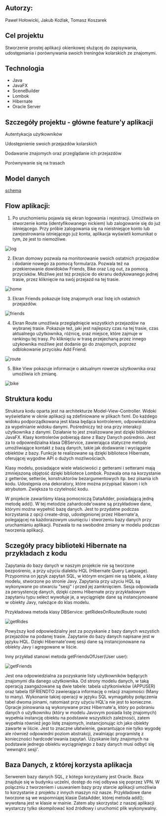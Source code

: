 ## Autorzy:
Paweł Hołowicki, Jakub Koźlak, Tomasz Koszarek

## Cel projektu
Stworzenie prostej aplikacji okienkowej służącej do zapisywania, udostępniania i porównywania swoich treningów kolarskich ze znajomymi.

## Technologia
* Java
* JavaFX
* SceneBuilder
* Lombok
* Hibernate
* Oracle Server

## Szczegóły projektu - główne feature’y aplikacji
Autentykacja użytkowników

Udostępnienie swoich przejazdów kolarskich

Dodawanie znajomych oraz przeglądanie ich przejazdów

Porównywanie się na trasach

## Model danych

[schema](https://user-images.githubusercontent.com/72392522/119807540-83061680-bee3-11eb-9709-ad7029ef2bdd.jpg)

## Flow aplikacji:

1. Po uruchomieniu pojawia się ekran logowania i rejestracji.
Umożliwia on stworzenie konta (identyfikowanego nickiem) lub
zalogowanie się do już istniejącego. Przy próbie zalogowania się na nieistniejące konto
lub zarejestrowania istniejącego już konta, aplikacja wyświetli komunikat o tym, że jest to niemożliwe.

![log](https://user-images.githubusercontent.com/72392522/119807065-10953680-bee3-11eb-9bda-69175f8a798b.jpg)

2. Ekran domowy pozwala na monitorowanie swoich ostatnich przejazdów
i dodanie nowego za pomocą formularza.
Pozwala też na przekierowanie dowidoków Friends, Bike oraz Log out, za pomocą przycisków.
Możliwe jest też przejście do ekranu dedykowanego jednej trasie, przez kliknięcie na swój przejazd na tej trasie.

![home](https://user-images.githubusercontent.com/72392522/120905544-13b2c400-c653-11eb-943d-917ddae536b7.jpg)

3. Ekran Friends pokazuje listę znajomych oraz listę ich ostatnich przejazdów.

![friends](https://user-images.githubusercontent.com/72392522/120905669-faf6de00-c653-11eb-8d19-89ff1fde2973.jpg)

4. Ekran Route umożliwia przeglądnięcie wszystkich przejazdów na wybranej trasie.
Pokazuje też, jaki jest najlepszy czas na tej trasie, czas aktualnego użytkownika,
różnicę, oraz miejsce, które zajmuje w rankingu tej trasy.
Po kliknięciu w trasę przejechaną przez innego użykownika możliwe jest dodanie go do znajomych, poprzez odblokowanie przycisku Add Friend.

![route](https://user-images.githubusercontent.com/72392522/120906147-52e31400-c657-11eb-97ea-997963bc872d.jpg)

5. Bike View pokazuje informacje o aktualnym rowerze użytkownika oraz umożliwia ich zmianę.

![bike](https://user-images.githubusercontent.com/72392522/120906184-a0f81780-c657-11eb-9bc9-61ca57da7bee.jpg)


## Struktura kodu

Struktura kodu oparta jest na architekturze Model-View-Controller.
Widoki wyświetlane w oknie aplikacji są zdefiniowane w plikach fxml.
Do każdego widoku podporządkowana jest klasa będąca kontrolerem, odpowiedzialna za wypelnianie widoku danymi.
Pośredniczy też ona przy interakcji użytkownika z danymi.
Działanie to jest zrealizowane jest dzięki bibliotece JavaFX.
Klasy kontrolerów pobierają dane z Bazy Danych pośrednio. Jest za to odpowiedzialna klasa DBService,
zawierająca statyczne metody umożliwiające kontakt z bazą danych, takie jak dodawanie i wyciąganie obiektów z bazy.
Funkcje te realizowane są dzięki bibliotece Hibernate, oferującej wygodne API o dużych mozliwościach.

Klasy modelu, posiadające wiele właściwości z getterami i setterami mają zmniejszoną objętość dzięki bibliotece Lombok.
Pozwala ona na korzystanie z getterów, setteróe, konstruktorów bezargumentowych itp. bez pisania ich kodu.
Udostępnia ona dekoratory, które można przypisać klasom i ich atrybutom. Zwiększa to czytelność kodu.

W projekcie zawarliśmy klasą pomocniczą DataAdder, posiadającą jedną metodę add(). W tej metodzie zahardcode'owane są przykładowe dane,
którymi można wypełnić bazę danych. Jest to przydatne podczas korzystania z opcji create-drop, udostępnionej przez Hibernate'a,
polegającej na każdorazowym usunięciu i stworzeniu bazy danych przy uruchamianiu aplikacji.
Pozwala to na swobodne zmiany w modelu podczas tworzenia aplikacji.

## Sczegóły pracy biblioteki Hibernate na przykładach z kodu

Zapytania do bazy danych w naszym projekcie nie są tworzone bezpośrenio, a przy użyciu dialektu HQL (Hibernate Query Language).
Przypomina on język zapytań SQL, w którym encjami nie są tabele, a klasy modelu, stworzone po stronie Javy.
Zapytania przy użyciu HQL są wykonywane po otwarciu "sesji" i przed jej zamknięciem.
Sesja odpowiada za persystencję danych, dzięki czemu Hibernate przy przykładowym zapytaniu typu select wywołuje je, a wyciągnięte dane
są instancjonowane w obiekty Javy, należące do klas modelu.

Przykładowa metoda klasy DBService: getRidesOnRoute(Route route)

![getRides](https://user-images.githubusercontent.com/72392522/120906589-0ef20e00-c65b-11eb-9773-898cc15e2289.jpg)

Powyższy kod odpowiedzialny jest za pozyskanie z bazy danych wszystich przejazdów na podanej trasie.
Zapytanie do bazy danych napisane jest w języku HQL. Dzięki Hibernate'owej sesji dane są instancjonowane na obiekty Javy i agregowane w liście.

Inny przykład stanowi metoda getFriendsOfUser(User user):

![getFriends](https://user-images.githubusercontent.com/72392522/120906658-92abfa80-c65b-11eb-988e-b48399ec158a.jpg)

Jest ona odpowiedzialna za pozyskanie listy użytkowników będących znajomymi dla danego użytkownika.
Od strony modelu danych, w taką operacją zaangażowane są dwie tabele: tabela użytkoniwków (APPUSER)
oraz tabela ISFRIENDTO zawierająca informację o relacji znajomości (Many to many).
Wykonanie takiej operacji w języku SQL wymagałoby połączenia tabel dwoma joinami, natomiast przy użyciu HQL'a nie jest to konieczne.
Opracje joinowania są wykonywane przez Hibernate'a, który po pobraniu danych o użytkowniku (który w modelu Javovym posiada listę znajomych) wypełnia instancję obiektu na podstawie wszystkich zależnosći, zatem wypełnia również jego listę znajomych,
instancjonując ich jako obiekty zawarte w liście. Jest to znaczne ułatwienie, gwarantujące nie tylko wygodę ale również odpowiedni poziom abstrakcji, zwalniając programistę z konieczności hardcode'owania zapytań.
Uzyskanie listy znajomych na podstawie jednego obiektu wyciągniętego z bazy danych musi odbyć się 'wewnątrz sesji'.


## Baza Danych, z której korzysta aplikacja

Serwerem bazy danych SQL, z kótego korzystamy jest Oracle. Baza znajduje się w budynku uczelni, dostęp do niej odbywa się poprzez VPN.
W polączniu z tworzeniem i usuwaniem bazy przy starcie aplikacji umożliwia to korzystanie z projektu z innych maszyn niż nasze.
Przykładowe dane tworzone są we wspomniajej klasie DataAdder, której metoda add(); wywołana jest w klasie w mainie.
Zatem aby skorzystać z naszej aplikacji wystarczy tylko skompilować kod źródłowy i uruchomić plik wykonywalny.
